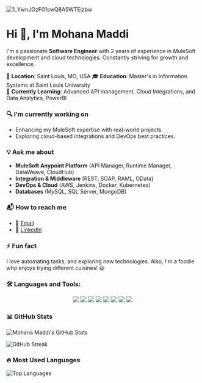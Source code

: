 ![1_YwnJOzF01swQ8A5WTEizbw](https://github.com/user-attachments/assets/e2980ec0-9a1c-4194-86e6-6ff347d5c246)

<p align="center">
  <h1>Hi 👋, I'm Mohana Maddi</h1>
</p>


I'm a passionate **Software Engineer** with 2 years of experience in MuleSoft development and cloud technologies. Constantly striving for growth and excellence.

📍 **Location**: Saint Louis, MO, USA 
🎓 **Education**: Master's in Information Systems at Saint Louis University  
🌱 **Currently Learning**: Advanced API management, Cloud Integrations, and Data Analytics, PowerBI  

### 🔍 I'm currently working on  
- Enhancing my MuleSoft expertise with real-world projects.  
- Exploring cloud-based integrations and DevOps best practices.  

### 💡 Ask me about  
- **MuleSoft Anypoint Platform** (API Manager, Runtime Manager, DataWeave, CloudHub)  
- **Integration & Middleware** (REST, SOAP, RAML, OData)  
- **DevOps & Cloud** (AWS, Jenkins, Docker, Kubernetes)  
- **Databases** (MySQL, SQL Server, MongoDB)

### 📬 How to reach me 
- 📧 [Email](mailto:maddimohana@gmail.com)  
- 🔗 [LinkedIn](https://www.linkedin.com/in/mohana-maddi-931bba189/)

### ⚡ Fun fact 
I love automating tasks, and exploring new technologies. Also, I'm a foodie who enjoys trying different cuisines! 😃

### 🛠️ Languages and Tools:
<p align="center">
  <img src="https://img.shields.io/badge/Mulesoft-blue?style=flat&logo=mulesoft">
  <img src="https://img.shields.io/badge/Java-orange?style=flat&logo=java">
  <img src="https://img.shields.io/badge/REST-API-lightgrey?style=flat&logo=postman">
  <img src="https://img.shields.io/badge/SOAP-blue?style=flat&logo=soapui">
  <img src="https://img.shields.io/badge/MySQL-blue?style=flat&logo=mysql">
  <img src="https://img.shields.io/badge/AWS-orange?style=flat&logo=amazonaws">
  <img src="https://img.shields.io/badge/Git-orange?style=flat&logo=git">
  <img src="https://img.shields.io/badge/Jenkins-red?style=flat&logo=jenkins">
</p>

### 📊 GitHub Stats

![Mohana Maddi's GitHub Stats](https://github-readme-stats.vercel.app/api?username=Mohana-Maddi&show_icons=true&theme=radical)


![GitHub Streak](https://github-readme-streak-stats.herokuapp.com/?user=Mohana-Maddi&theme=radical)

### 🔥 Most Used Languages
![Top Languages](https://github-readme-stats.vercel.app/api/top-langs/?username=Mohana-Maddi&layout=compact&theme=radical)




